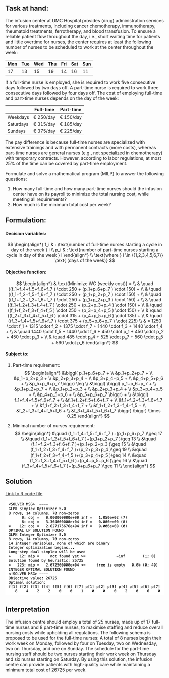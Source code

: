 ## Task at hand:

<p>The infusion center at UMC Hospital provides (drug) administration services for various treatments, including cancer chemotherapy, immunotherapy, rheumatoid treatments, ferrotherapy, and blood transfusion. To ensure a reliable patient flow throughout the day, i.e., short waiting time for patients and little overtime for nurses, the center requires at least the following number of nurses to be scheduled to work at the center throughout the week:</p>

| Mon | Tue | Wed | Thu | Fri | Sat | Sun |
|-----|-----|-----|-----|-----|-----|-----|
| 17  | 13  | 15  | 19  | 14  | 16  | 11  |

<p>If a full-time nurse is employed, she is required to work five consecutive days followed by two days off. A part-time nurse is required to work three consecutive days followed by four days off. The cost of employing full-time and part-time nurses depends on the day of the week:

|           | Full-time | Part-time |
|-----------|-----------|-----------|
| Weekdays  | € 250/day | € 150/day |
| Saturdays | € 315/day | € 185/day |
| Sundays   | € 375/day | € 225/day |

The pay difference is because full-time nurses are specialized with extensive trainings and with permanent contracts (more costs), whereas part-time nurses are general nurses (e.g., not specialized in chemotherapy) with temporary contracts. However, according to labor regulations, at most 25% of the time can be covered by part-time employment.

Formulate and solve a mathematical program (MILP) to answer the following questions:

1. How many full-time and how many part-time nurses should the infusion center have on its payroll to minimize the total nursing cost, while meeting all requirements?
2. How much is the minimum total cost per week?

## Formulation:

#### Decision variables:
$$
\begin{align*}
f_i & : \text{number of full-time nurses starting a cycle in day of the week } i \\
p_i & : \text{number of part-time nurses starting a cycle in day of the week } i
\end{align*} \\
\text{where } i \in \{1,2,3,4,5,6,7\} \text{ (days of the week)}
$$

#### Objective function:

$$
\begin{align*}
& \text{Minimize WC (weekly cost)} = \\
& \quad ((f_1+f_4+f_5+f_6+f_7 ) \cdot 250 + (p_1+p_6+p_7 ) \cdot 150) + \\
& \quad ((f_1+f_2+f_5+f_6+f_7 ) \cdot 250 + (p_1+p_2+p_7 ) \cdot 150) + \\
& \quad ((f_1+f_2+f_3+f_6+f_7 ) \cdot 250 + (p_1+p_2+p_3 ) \cdot 150) + \\
& \quad ((f_1+f_2+f_3+f_4+f_7 ) \cdot 250 + (p_2+p_3+p_4 ) \cdot 150) + \\
& \quad ((f_1+f_2+f_3+f_4+f_5 ) \cdot 250 + (p_3+p_4+p_5 ) \cdot 150) + \\
& \quad ((f_2+f_3+f_4+f_5+f_6 ) \cdot 315 + (p_4+p_5+p_6 ) \cdot 185) + \\
& \quad ((f_3+f_4+f_5+f_6+f_7 ) \cdot 375 + (p_5+p_6+p_7 ) \cdot 225) \\
& = 1250 \cdot f_1 + 1315 \cdot f_2 + 1375 \cdot f_7 + 1440 \cdot f_3 + 1440 \cdot f_4 + \\
& \quad 1440 \cdot f_5 + 1440 \cdot f_6 + 450 \cdot p_1 + 450 \cdot p_2 + 450 \cdot p_3 + \\
& \quad 485 \cdot p_4 + 525 \cdot p_7 + 560 \cdot p_5 + 560 \cdot p_6
\end{align*}
$$

#### Subject to:

1. Part-time requirement:
$$
\begin{align*}
&\biggl(
p_1+p_6+p_7 + \\
&p_1+p_2+p_7 + \\
&p_1+p_2+p_3 + \\
&p_2+p_3+p_4 + \\
&p_3+p_4+p_5 + \\
&p_4+p_5+p_6 + \\
&p_5+p_6+p_7
\biggr) \leq \\
&\biggl( 
\biggl(
p_1+p_6+p_7 + \\
&p_1+p_2+p_7 + \\
&p_1+p_2+p_3 + \\
&p_2+p_3+p_4 + \\
&p_3+p_4+p_5 + \\
&p_4+p_5+p_6 + \\
&p_5+p_6+p_7
\biggr) + \\
&\biggl(
f_1+f_4+f_5+f_6+f_7 + \\
&f_1+f_2+f_5+f_6+f_7 + \\
&f_1+f_2+f_3+f_6+f_7 + \\
&f_1+f_2+f_3+f_4+f_7 + \\
&f_1+f_2+f_3+f_4+f_5 + \\
&f_2+f_3+f_4+f_5+f_6 + \\
&f_3+f_4+f_5+f_6+f_7
\biggr)
\biggr) \times 0.25
\end{align*}
$$

2. Minimal number of nurses requirement:
$$
\begin{align*}
&\quad (f_1+f_4+f_5+f_6+f_7 )+(p_1+p_6+p_7 )\geq 17 \\
&\quad (f_1+f_2+f_5+f_6+f_7 )+(p_1+p_2+p_7 )\geq 13 \\
&\quad (f_1+f_2+f_3+f_6+f_7 )+(p_1+p_2+p_3 )\geq 15 \\
&\quad (f_1+f_2+f_3+f_4+f_7 )+(p_2+p_3+p_4 )\geq 19 \\
&\quad (f_1+f_2+f_3+f_4+f_5 )+(p_3+p_4+p_5 )\geq 14 \\
&\quad (f_2+f_3+f_4+f_5+f_6 )+(p_4+p_5+p_6 )\geq 16 \\
&\quad (f_3+f_4+f_5+f_6+f_7 )+(p_5+p_6+p_7 )\geq 11 \\
\end{align*}
$$

## Solution

[Link to R code file](https://github.com/nickpostovoi/projects/blob/997eac779e8f51a7e248e6d837f3c9872bc50cec/Mixed%20Integer%20Linear%20Programming/Nurse%20Planning/np_code.r)

![Alt text](np_solution.png)

## Interpretation

The infusion centre should employ a total of 25 nurses, made up of 17 full-time nurses and 8 part-time nurses, to maximise staffing and reduce overall nursing costs while upholding all regulations. The following schema is proposed to be used for the full-time nurses: A total of 8 nurses begin their work week on Monday, followed by four on Tuesday, two on Wednesday, two on Thursday, and one on Sunday. The schedule for the part-time nursing staff should be two nurses starting their work week on Thursday and six nurses starting on Saturday. By using this solution, the infusion centre can provide patients with high-quality care while maintaining a minimum total cost of 26725 per week.